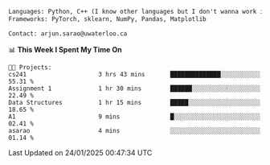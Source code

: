 ```txt
Languages: Python, C++ (I know other languages but I don't wanna work in em)
Frameworks: PyTorch, sklearn, NumPy, Pandas, Matplotlib

Contact: arjun.sarao@uwaterloo.ca
```

<!--START_SECTION:waka-->
📊 **This Week I Spent My Time On** 

```text
🐱‍💻 Projects: 
cs241                    3 hrs 43 mins       ██████████████░░░░░░░░░░░   55.31 % 
Assignment 1             1 hr 30 mins        ██████░░░░░░░░░░░░░░░░░░░   22.49 % 
Data Structures          1 hr 15 mins        █████░░░░░░░░░░░░░░░░░░░░   18.65 % 
A1                       9 mins              █░░░░░░░░░░░░░░░░░░░░░░░░   02.41 % 
asarao                   4 mins              ░░░░░░░░░░░░░░░░░░░░░░░░░   01.14 % 
```


 Last Updated on 24/01/2025 00:47:34 UTC
<!--END_SECTION:waka-->
